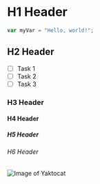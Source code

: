# H1 Header 
``` javascript
var myVar = "Hello, world!";
```
## H2 Header
- [ ] Task 1
- [ ] Task 2
- [ ] Task 3
### H3 Header
#### H4 Header
##### H5 Header
###### H6 Header
![Image of Yaktocat](https://octodex.github.com/images/yaktocat.png)
